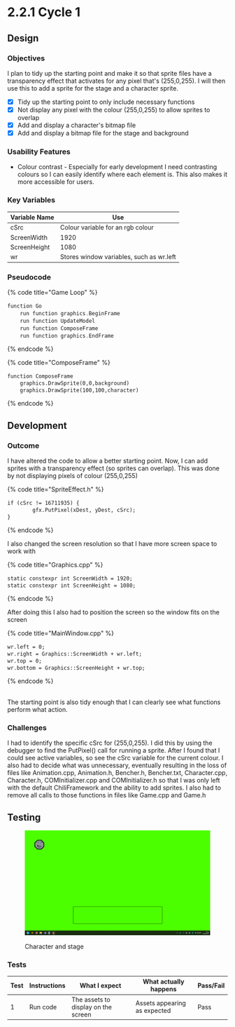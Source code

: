 # 2.2.1 Cycle 1

## Design

### Objectives

I plan to tidy up the starting point and make it so that sprite files have a transparency effect that activates for any pixel that's (255,0,255). I will then use this to add a sprite for the stage and a character sprite.

* [x] Tidy up the starting point to only include necessary functions
* [x] Not display any pixel with the colour (255,0,255) to allow sprites to overlap
* [x] Add and display a character's bitmap file
* [x] Add and display a bitmap file for the stage and background

### Usability Features

* Colour contrast - Especially for early development I need contrasting colours so I can easily identify where each element is. This also makes it more accessible for users.

### Key Variables

| Variable Name | Use                                      |
| ------------- | ---------------------------------------- |
| cSrc          | Colour variable for an rgb colour        |
| ScreenWidth   | 1920                                     |
| ScreenHeight  | 1080                                     |
| wr            | Stores window variables, such as wr.left |

### Pseudocode

{% code title="Game Loop" %}
```cpp
function Go
    run function graphics.BeginFrame
    run function UpdateModel
    run function ComposeFrame
    run function graphics.EndFrame
```
{% endcode %}

{% code title="ComposeFrame" %}
```
function ComposeFrame
    graphics.DrawSprite(0,0,background)
    graphics.DrawSprite(100,100,character)
```
{% endcode %}

## Development

### Outcome

I have altered the code to allow a better starting point. Now, I can add sprites with a transparency effect (so sprites can overlap). This was done by not displaying pixels of colour (255,0,255)

{% code title="SpriteEffect.h" %}
```
if (cSrc != 16711935) {
		gfx.PutPixel(xDest, yDest, cSrc);
}
```
{% endcode %}

I also changed the screen resolution so that I have more screen space to work with

{% code title="Graphics.cpp" %}
```
static constexpr int ScreenWidth = 1920;
static constexpr int ScreenHeight = 1080;
```
{% endcode %}

After doing this I also had to position the screen so the window fits on the screen

{% code title="MainWindow.cpp" %}
```
wr.left = 0;
wr.right = Graphics::ScreenWidth + wr.left;
wr.top = 0;
wr.bottom = Graphics::ScreenHeight + wr.top;
```
{% endcode %}

\
The starting point is also tidy enough that I can clearly see what functions perform what action.&#x20;

### Challenges

I had to identify the specific cSrc for (255,0,255). I did this by using the debugger to find the PutPixel() call for running a sprite. After I found that I could see active variables, so see the cSrc variable for the current colour. I also had to decide what was unnecessary, eventually resulting in the loss of files like Animation.cpp, Animation.h, Bencher.h, Bencher.txt, Character.cpp, Character.h, COMInitializer.cpp and COMInitializer.h so that I was only left with the default ChiliFramework and the ability to add sprites. I also had to remove all calls to those functions in files like Game.cpp and Game.h

## Testing

<figure><img src="../.gitbook/assets/image (12).png" alt=""><figcaption><p>Character and stage</p></figcaption></figure>

### Tests

| Test | Instructions | What I expect                       | What actually happens        | Pass/Fail |
| ---- | ------------ | ----------------------------------- | ---------------------------- | --------- |
| 1    | Run code     | The assets to display on the screen | Assets appearing as expected | Pass      |
